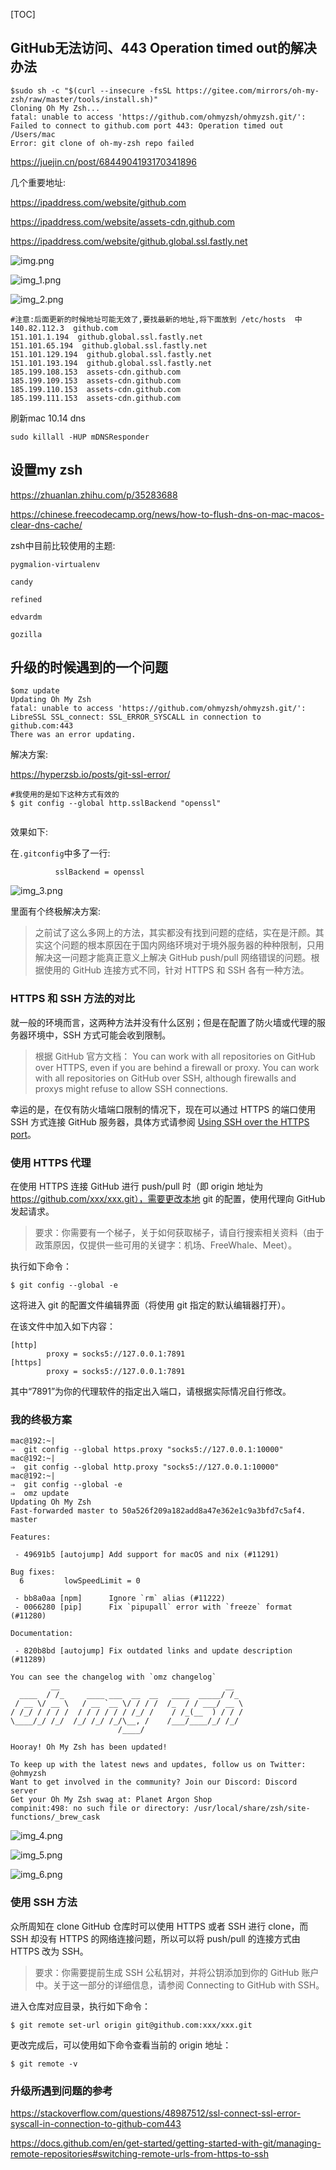 [TOC]

## GitHub无法访问、443 Operation timed out的解决办法


```shell
$sudo sh -c "$(curl --insecure -fsSL https://gitee.com/mirrors/oh-my-zsh/raw/master/tools/install.sh)"
Cloning Oh My Zsh...
fatal: unable to access 'https://github.com/ohmyzsh/ohmyzsh.git/': Failed to connect to github.com port 443: Operation timed out
/Users/mac
Error: git clone of oh-my-zsh repo failed
```


https://juejin.cn/post/6844904193170341896


几个重要地址:

https://ipaddress.com/website/github.com

https://ipaddress.com/website/assets-cdn.github.com

https://ipaddress.com/website/github.global.ssl.fastly.net

![img.png](img.png)

![img_1.png](img_1.png)

![img_2.png](img_2.png)


```shell
#注意:后面更新的时候地址可能无效了,要找最新的地址,将下面放到 /etc/hosts  中
140.82.112.3  github.com 
151.101.1.194  github.global.ssl.fastly.net
151.101.65.194  github.global.ssl.fastly.net
151.101.129.194  github.global.ssl.fastly.net
151.101.193.194  github.global.ssl.fastly.net
185.199.108.153  assets-cdn.github.com
185.199.109.153  assets-cdn.github.com
185.199.110.153  assets-cdn.github.com
185.199.111.153  assets-cdn.github.com
```


刷新mac 10.14 dns

```shell
sudo killall -HUP mDNSResponder

```


## 设置my zsh

https://zhuanlan.zhihu.com/p/35283688

https://chinese.freecodecamp.org/news/how-to-flush-dns-on-mac-macos-clear-dns-cache/


zsh中目前比较使用的主题: 

```shell
pygmalion-virtualenv

candy

refined

edvardm

gozilla
```
## 升级的时候遇到的一个问题

```shell
$omz update
Updating Oh My Zsh
fatal: unable to access 'https://github.com/ohmyzsh/ohmyzsh.git/': LibreSSL SSL_connect: SSL_ERROR_SYSCALL in connection to github.com:443
There was an error updating.
```

解决方案:

https://hyperzsb.io/posts/git-ssl-error/

```shell
#我使用的是如下这种方式有效的
$ git config --global http.sslBackend "openssl"


```

效果如下:

在`.gitconfig`中多了一行:
```shell
          sslBackend = openssl
```
![img_3.png](img_3.png)

里面有个终极解决方案:

>之前试了这么多网上的方法，其实都没有找到问题的症结，实在是汗颜。其实这个问题的根本原因在于国内网络环境对于境外服务器的种种限制，只用解决这一问题才能真正意义上解决 GitHub push/pull 网络错误的问题。根据使用的 GitHub 连接方式不同，针对 HTTPS 和 SSH 各有一种方法。

### HTTPS 和 SSH 方法的对比

就一般的环境而言，这两种方法并没有什么区别；但是在配置了防火墙或代理的服务器环境中，SSH 方式可能会收到限制。

>根据 GitHub 官方文档：
>You can work with all repositories on GitHub over HTTPS, even if you are behind a firewall or proxy.
>You can work with all repositories on GitHub over SSH, although firewalls and proxys might refuse to allow SSH connections.

幸运的是，在仅有防火墙端口限制的情况下，现在可以通过 HTTPS 的端口使用 SSH 方式连接 GitHub 服务器，具体方式请参阅 [Using SSH over the HTTPS port](https://docs.github.com/en/authentication/troubleshooting-ssh/using-ssh-over-the-https-port)。


### 使用 HTTPS 代理

在使用 HTTPS 连接 GitHub 进行 push/pull 时（即 origin 地址为 https://github.com/xxx/xxx.git），需要更改本地 git 的配置，使用代理向 GitHub 发起请求。

>要求：你需要有一个梯子，关于如何获取梯子，请自行搜索相关资料（由于政策原因，仅提供一些可用的关键字：机场、FreeWhale、Meet）。

执行如下命令：

```shell
$ git config --global -e
```
这将进入 git 的配置文件编辑界面（将使用 git 指定的默认编辑器打开）。

在该文件中加入如下内容：

```shell
[http]
        proxy = socks5://127.0.0.1:7891
[https]
        proxy = socks5://127.0.0.1:7891
```
其中“7891”为你的代理软件的指定出入端口，请根据实际情况自行修改。

### 我的终极方案

```shell
mac@192:~|
⇒  git config --global https.proxy "socks5://127.0.0.1:10000"
mac@192:~|
⇒  git config --global http.proxy "socks5://127.0.0.1:10000"
mac@192:~|
⇒  git config --global -e
⇒  omz update
Updating Oh My Zsh
Fast-forwarded master to 50a526f209a182add8a47e362e1c9a3bfd7c5af4.
master

Features:

 - 49691b5 [autojump] Add support for macOS and nix (#11291)

Bug fixes:
  6         lowSpeedLimit = 0

 - bb8a0aa [npm]      Ignore `rm` alias (#11222)
 - 0066280 [pip]      Fix `pipupall` error with `freeze` format (#11280)

Documentation:

 - 820b8bd [autojump] Fix outdated links and update description (#11289)

You can see the changelog with `omz changelog`
         __                                     __
  ____  / /_     ____ ___  __  __   ____  _____/ /_
 / __ \/ __ \   / __ `__ \/ / / /  /_  / / ___/ __ \
/ /_/ / / / /  / / / / / / /_/ /    / /_(__  ) / / /
\____/_/ /_/  /_/ /_/ /_/\__, /    /___/____/_/ /_/
                        /____/

Hooray! Oh My Zsh has been updated!

To keep up with the latest news and updates, follow us on Twitter: @ohmyzsh
Want to get involved in the community? Join our Discord: Discord server
Get your Oh My Zsh swag at: Planet Argon Shop
compinit:498: no such file or directory: /usr/local/share/zsh/site-functions/_brew_cask

```

![img_4.png](img_4.png)

![img_5.png](img_5.png)

![img_6.png](img_6.png)






### 使用 SSH 方法

众所周知在 clone GitHub 仓库时可以使用 HTTPS 或者 SSH 进行 clone，而 SSH 却没有 HTTPS 的网络连接问题，所以可以将 push/pull 的连接方式由 HTTPS 改为 SSH。

>要求：你需要提前生成 SSH 公私钥对，并将公钥添加到你的 GitHub 账户中。关于这一部分的详细信息，请参阅 Connecting to GitHub with SSH。

进入仓库对应目录，执行如下命令：

```shell
$ git remote set-url origin git@github.com:xxx/xxx.git

```

更改完成后，可以使用如下命令查看当前的 origin 地址：

```shell
$ git remote -v

```

### 升级所遇到问题的参考
https://stackoverflow.com/questions/48987512/ssl-connect-ssl-error-syscall-in-connection-to-github-com443

https://docs.github.com/en/get-started/getting-started-with-git/managing-remote-repositories#switching-remote-urls-from-https-to-ssh




